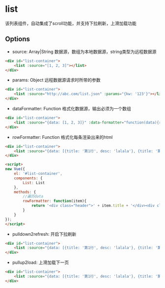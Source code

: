 list
===========
该列表组件，自动集成了scroll功能，并支持下拉刷新，上滑加载功能

## Options

* source: Array|String 数据源，数组为本地数据源，string类型为远程数据源

```html
<div id="list-container">
    <list :source="[1, 2, 3]"></list>
</div>
```

* params: Object 远程数据源请求时所带的参数

```html
<div id="list-container">
    <list :source="http://abc.com/list.json" :params="{kw: '123'}"></list>
</div>
```

* dataFormatter: Function 格式化数据源，输出必须为一个数组

```html
<div id="list-container">
    <list :source="{data: [1, 2, 3]}" :data-formatter="function(data){return data.data;}"></list>
</div>
```

* rowFormatter: Function 格式化每条渲染出来的html

```html
<div id="list-container">
    <list :source="{data: [{title: '第1行', desc: 'lalala'}, {title: '第2行', desc: 'lalala'}]}" :data-formatter="function(data){return data.data;}" :row-formatter="rowFormatter"></list>
</div>

<script>
new Vue({
    el: '#list-container',
    components: {
        List: List
    },
    methods: {
        //遍历data
        rowFormatter: function(item){
            return '<div class="header">' + item.title + '</div><div class="contente">' + item.desc + '</div>';
        }
    }
});
</script>
```

* pulldown2refresh: 开启下拉刷新

```html
<div id="list-container">
    <list :source="{data: [{title: '第1行', desc: 'lalala'}, {title: '第2行', desc: 'lalala'}]}" :data-formatter="function(data){return data.data;}" :row-formatter="rowFormatter" :pulldown2refresh="true"></list>
</div>
```

* pullup2load: 上滑加载下一页

```html
<div id="list-container">
    <list :source="{data: [{title: '第1行', desc: 'lalala'}, {title: '第2行', desc: 'lalala'}]}" :data-formatter="function(data){return data.data;}" :row-formatter="rowFormatter" :pullup2load="true"></list>
</div>
```